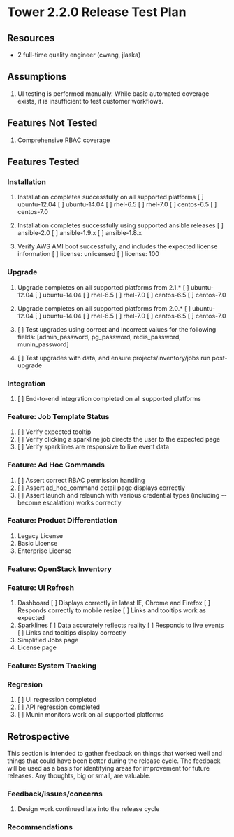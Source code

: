 # Tower 2.2.0 Release Test Plan

## Resources
* 2 full-time quality engineer (cwang, jlaska)

## Assumptions
1. UI testing is performed manually.  While basic automated coverage exists, it is insufficient to test customer workflows.

## Features Not Tested
1. Comprehensive RBAC coverage

## Features Tested

### Installation
1. Installation completes successfully on all supported platforms
    [ ] ubuntu-12.04
    [ ] ubuntu-14.04
    [ ] rhel-6.5
    [ ] rhel-7.0
    [ ] centos-6.5
    [ ] centos-7.0

2. Installation completes successfully using supported ansible releases
    [ ] ansible-2.0
    [ ] ansible-1.9.x
    [ ] ansible-1.8.x

3. Verify AWS AMI boot successfully, and includes the expected license information
    [ ] license: unlicensed
    [ ] license: 100

### Upgrade
1. Upgrade completes on all supported platforms from 2.1.*
    [ ] ubuntu-12.04
    [ ] ubuntu-14.04
    [ ] rhel-6.5
    [ ] rhel-7.0
    [ ] centos-6.5
    [ ] centos-7.0

2. Upgrade completes on all supported platforms from 2.0.*
    [ ] ubuntu-12.04
    [ ] ubuntu-14.04
    [ ] rhel-6.5
    [ ] rhel-7.0
    [ ] centos-6.5
    [ ] centos-7.0

2. [ ] Test upgrades using correct and incorrect values for the following fields: [admin_password, pg_password, redis_password, munin_password]
3. [ ] Test upgrades with data, and ensure projects/inventory/jobs run post-upgrade

### Integration
1. [ ] End-to-end integration completed on all supported platforms

### Feature: Job Template Status
1. [ ] Verify expected tooltip
2. [ ] Verify clicking a sparkline job directs the user to the expected page
3. [ ] Verify sparklines are responsive to live event data

### Feature: Ad Hoc Commands
1. [ ] Assert correct RBAC permission handling
1. [ ] Assert ad_hoc_command detail page displays correctly
1. [ ] Assert launch and relaunch with various credential types (including --become escalation) works correctly

### Feature: Product Differentiation
1. Legacy License
2. Basic License
3. Enterprise License

### Feature: OpenStack Inventory

### Feature: UI Refresh
1. Dashboard
    [ ] Displays correctly in latest IE, Chrome and Firefox
    [ ] Responds correctly to mobile resize
    [ ] Links and tooltips work as expected
2. Sparklines
    [ ] Data accurately reflects reality
    [ ] Responds to live events
    [ ] Links and tooltips display correctly
3. Simplified Jobs page
4. License page

### Feature: System Tracking

### Regresion
1. [ ] UI regression completed
2. [ ] API regression completed
3. [ ] Munin monitors work on all supported platforms

## Retrospective

This section is intended to gather feedback on things that worked well and
things that could have been better during the release cycle. The feedback will
be used as a basis for identifying areas for improvement for future releases.
Any thoughts, big or small, are valuable.

### Feedback/issues/concerns
1. Design work continued late into the release cycle

### Recommendations
